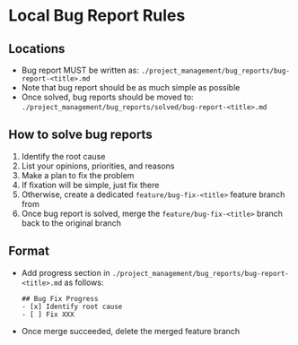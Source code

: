 <!-- ---
!-- Timestamp: 2025-05-20 05:51:52
!-- Author: ywatanabe
!-- File: /ssh:ywatanabe@sp:/home/ywatanabe/.claude/to_claude/guidelines/guidelines-programming-Bug-Report-Rules.md
!-- --- -->

# Local Bug Report Rules

## Locations
- Bug report MUST be written as:
  `./project_management/bug_reports/bug-report-<title>.md`
- Note that bug report should be as much simple as possible
- Once solved, bug reports should be moved to:
  `./project_management/bug_reports/solved/bug-report-<title>.md`

## How to solve bug reports
1. Identify the root cause
2. List your opinions, priorities, and reasons
3. Make a plan to fix the problem
4. If fixation will be simple, just fix there
5. Otherwise, create a dedicated `feature/bug-fix-<title>` feature branch from
6. Once bug report is solved, merge the `feature/bug-fix-<title>` branch back to the original branch

## Format
- Add progress section in `./project_management/bug_reports/bug-report-<title>.md` as follows:
  ```
  ## Bug Fix Progress
  - [x] Identify root cause
  - [ ] Fix XXX
  ```


- Once merge succeeded, delete the merged feature branch

<!-- EOF -->
